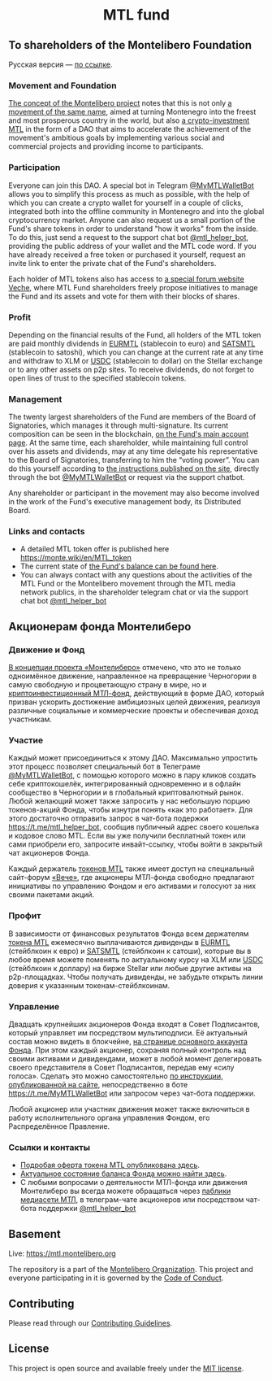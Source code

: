 <h1 align="center">MTL fund</h1>

<h2>To shareholders of the Montelibero Foundation</h2>
Русская версия — <a href="#Russian">по ссылке</a>.
<h3>Movement and Foundation</h3>
<a href="https://montelibero.org/montelibero-concept-of-strategy-en/">The concept of the Montelibero project</a> notes that this is not only <a href="https://monte.wiki/en/Montelibero_movement">a movement of the same name</a>, aimed at turning Montenegro into the freest and most prosperous country in the world, but also <a href="https://monte.wiki/en/MTL_fund">a crypto-investment MTL</a> in the form of a DAO that aims to accelerate the achievement of the movement's ambitious goals by implementing various social and commercial projects and providing income to participants.
<h3>Participation</h3>
Everyone can join this DAO. A special bot in Telegram <a href="https://t.me/MyMTLWalletBot">@MyMTLWalletBot</a> allows you to simplify this process as much as possible, with the help of which you can create a crypto wallet for yourself in a couple of clicks, integrated both into the offline community in Montenegro and into the global cryptocurrency market. Anyone can also request us a small portion of the Fund's share tokens in order to understand "how it works" from the inside. To do this, just send a request to the support chat bot <a href="https://t.me/mtl_helper_bot">@mtl_helper_bot</a>, providing the public address of your wallet and the MTL code word. If you have already received a free token or purchased it yourself, request an invite link to enter the private chat of the Fund's shareholders.

Each holder of MTL tokens also has access to <a href="https://veche.montelibero.org/">a special forum website Veche</a>, where MTL Fund shareholders freely propose initiatives to manage the Fund and its assets and vote for them with their blocks of shares.
<h3>Profit</h3>
Depending on the financial results of the Fund, all holders of the MTL token are paid monthly dividends in <a href="https://stellar.expert/explorer/public/asset/EURMTL-GACKTN5DAZGWXRWB2WLM6OPBDHAMT6SJNGLJZPQMEZBUR4JUGBX2UK7V">EURMTL</a> (stablecoin to euro) and <a href="https://stellar.expert/explorer/public/asset/SATSMTL-GACKTN5DAZGWXRWB2WLM6OPBDHAMT6SJNGLJZPQMEZBUR4JUGBX2UK7V">SATSMTL</a> (stablecoin to satoshi), which you can change at the current rate at any time and withdraw to XLM or <a href="https://stellar.expert/explorer/public/asset/USDC-GA5ZSEJYB37JRC5AVCIA5MOP4RHTM335X2KGX3IHOJAPP5RE34K4KZVN">USDC</a> (stablecoin to dollar) on the Stellar exchange or to any other assets on p2p sites. To receive dividends, do not forget to open lines of trust to the specified stablecoin tokens.
<h3>Management</h3>
The twenty largest shareholders of the Fund are members of the Board of Signatories, which manages it through multi-signature. Its current composition can be seen in the blockchain, <a href="https://stellar.expert/explorer/public/account/GACKTN5DAZGWXRWB2WLM6OPBDHAMT6SJNGLJZPQMEZBUR4JUGBX2UK7V">on the Fund's main account page</a>. At the same time, each shareholder, while maintaining full control over his assets and dividends, may at any time delegate his representative to the Board of Signatories, transferring to him the “voting power”. You can do this yourself according to <a href="https://montelibero.org/2022/04/14/how-to-delegate-your-mtl-voice/">the instructions published on the site</a>, directly through the bot <a href="https://t.me/MyMTLWalletBot">@MyMTLWalletBot</a> or request via the support chatbot.

Any shareholder or participant in the movement may also become involved in the work of the Fund's executive management body, its Distributed Board.
<h3>Links and contacts</h3>
<ul>
 	<li>A detailed MTL token offer is published here <a href="https://monte.wiki/en/MTL_token">https://monte.wiki/en/MTL_token </a></li>
 	<li>The current state of <a href="https://montelibero.org/2022/01/14/mtl-fund-balance-structure/">the Fund's balance can be found here</a>.</li>
 	<li>You can always contact with any questions about the activities of the MTL Fund or the Montelibero movement through the MTL media network publics, in the shareholder telegram chat or via the support chat bot <a href="https://t.me/mtl_helper_bot">@mtl_helper_bot</a>
<a name="Russian"></a></li>
</ul>
<h2><b>Акционерам фонда Монтелиберо</b></h2>
<h3><b>Движение и Фонд</b></h3>
<a href="https://montelibero.org/montelibero-concept-strategy-ru/">В концепции проекта «Монтелиберо»</a> отмечено, что это не только одноимённое движение, направленное на превращение Черногории в самую свободную и процветающую страну в мире, но и <a href="https://monte.wiki/ru/%D0%9C%D0%A2%D0%9B-%D1%84%D0%BE%D0%BD%D0%B4._%D0%9E%D1%80%D0%B3%D0%B0%D0%BD%D0%B8%D0%B7%D0%B0%D1%86%D0%B8%D0%BE%D0%BD%D0%BD%D0%B0%D1%8F_%D1%81%D1%85%D0%B5%D0%BC%D0%B0">криптоинвестиционный МТЛ-фонд</a>, действующий в форме ДАО, который призван ускорить достижение амбициозных целей движения, реализуя различные социальные и коммерческие проекты и обеспечивая доход участникам.
<h3><b>Участие</b></h3>
Каждый может присоединиться к этому ДАО. Максимально упростить этот процесс позволяет специальный бот в Телеграме <a href="https://t.me/MyMTLWalletBot">@MyMTLWalletBot</a>, с помощью которого можно в пару кликов создать себе криптокошелёк, интегрированный одновременно и в офлайн сообщество в Черногории и в глобальный криптовалютный рынок. Любой желающий может также запросить у нас небольшую порцию токенов-акций Фонда, чтобы изнутри понять «как это работает». Для этого достаточно отправить запрос в чат-бота подержки <a href="https://t.me/mtl_helper_bot">https://t.me/mtl_helper_bot</a>, сообщив публичный адрес своего кошелька и кодовое слово MTL. Если вы уже получили бесплатный токен или сами приобрели его, запросите инвайт-ссылку, чтобы войти в закрытый чат акционеров Фонда.

Каждый держатель <a href="https://stellar.expert/explorer/public/asset/MTL-GACKTN5DAZGWXRWB2WLM6OPBDHAMT6SJNGLJZPQMEZBUR4JUGBX2UK7V">токенов MTL</a> также имеет доступ на специальный сайт-форум <a href="https://veche.montelibero.org/">«Вече»</a>, где акционеры МТЛ-фонда свободно предлагают инициативы по управлению Фондом и его активами и голосуют за них своими пакетами акций.
<h3><b>Профит</b></h3>
В зависимости от финансовых результатов Фонда всем держателям <a href="https://stellar.expert/explorer/public/asset/MTL-GACKTN5DAZGWXRWB2WLM6OPBDHAMT6SJNGLJZPQMEZBUR4JUGBX2UK7V">токена MTL</a> ежемесячно выплачиваются дивиденды в <a href="https://stellar.expert/explorer/public/asset/EURMTL-GACKTN5DAZGWXRWB2WLM6OPBDHAMT6SJNGLJZPQMEZBUR4JUGBX2UK7V">EURMTL</a> (стейблкоин к евро) и <a href="https://stellar.expert/explorer/public/asset/SATSMTL-GACKTN5DAZGWXRWB2WLM6OPBDHAMT6SJNGLJZPQMEZBUR4JUGBX2UK7V">SATSMTL</a> (стейблкоин к сатоши), которые вы в любое время можете поменять по актуальному курсу на XLM или <a href="https://stellar.expert/explorer/public/asset/USDC-GA5ZSEJYB37JRC5AVCIA5MOP4RHTM335X2KGX3IHOJAPP5RE34K4KZVN">USDC</a> (стейблкоин к доллару) на бирже Stellar или любые другие активы на p2p-площадках. Чтобы получать дивиденды, не забудьте открыть линии доверия к указанным токенам-стейблкоинам.
<h3><b>Управление</b></h3>
Двадцать крупнейших акционеров Фонда входят в Совет Подписантов, который управляет им посредством мультиподписи. Её актуальный состав можно видеть в блокчейне, <a href="https://stellar.expert/explorer/public/account/GACKTN5DAZGWXRWB2WLM6OPBDHAMT6SJNGLJZPQMEZBUR4JUGBX2UK7V">на странице основного аккаунта Фонда</a>. При этом каждый акционер, сохраняя полный контроль над своими активами и дивидендами, может в любой момент делегировать своего представителя в Совет Подписантов, передав ему «силу голоса». Сделать это можно самостоятельно <a href="https://montelibero.org/2022/04/14/how-to-delegate-your-mtl-voice/">по инструкции, опубликованной на сайте</a>, непосредственно в боте <a href="https://t.me/MyMTLWalletBot">https://t.me/MyMTLWalletBot</a> или запросом через чат-бота поддержки.

Любой акционер или участник движения может также включиться в работу исполнительного органа управления Фондом, его Распределённое Правление.
<h3><b>Ссылки и контакты</b></h3>
<ul>
 	<li><a href="https://montelibero.org/mtl-token-contract/">Подробая оферта токена MTL опубликована здесь</a>.</li>
 	<li><a href="https://montelibero.org/2022/01/14/mtl-fund-balance-structure/">Актуальное состояние баланса Фонда можно найти здесь</a>.</li>
 	<li>С любыми вопросами о деятельности МТЛ-фонда или движения Монтелиберо вы всегда можете обращаться через <a href="https://t.me/Montelibero_ru/4594">паблики медиасети МТЛ</a>, в телеграм-чате акционеров или посредством чат-бота поддержки <a href="https://t.me/mtl_helper_bot">@mtl_helper_bot</a></li>
</ul>

## Basement

Live: https://mtl.montelibero.org

The repository is a part of the [Montelibero Organization](https://github.com/montelibero-org). This project and everyone participating in it is governed by the [Code of Conduct](CODE_OF_CONDUCT.md).

## Contributing

Please read through our [Contributing Guidelines](CONTRIBUTING.md).

## License

This project is open source and available freely under the [MIT license](LICENSE.md).
